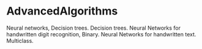 # AdvancedAlgorithms
Neural networks, Decision trees.
Decision trees.
Neural Networks for handwritten digit recognition, Binary.
Neural Networks for handwritten text. Multiclass.
